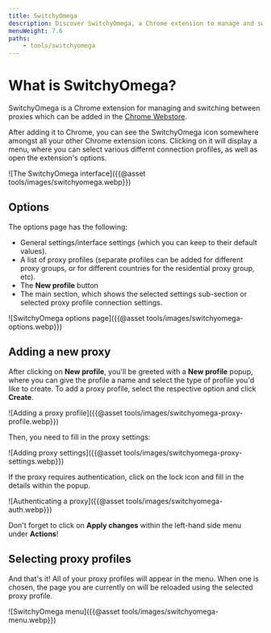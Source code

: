 ```yaml
---
title: SwitchyOmega
description: Discover SwitchyOmega, a Chrome extension to manage and switch between proxies, which is extremely useful when testing proxies for a scraper.
menuWeight: 7.6
paths:
    - tools/switchyomega
---
```


# [](#what-is-switchyomega) What is SwitchyOmega?

SwitchyOmega is a Chrome extension for managing and switching between proxies which can be added in the [Chrome Webstore](https://chrome.google.com/webstore/detail/proxy-switchyomega/padekgcemlokbadohgkifijomclgjgif).

After adding it to Chrome, you can see the SwitchyOmega icon somewhere amongst all your other Chrome extension icons. Clicking on it will display a menu, where you can select various differnt connection profiles, as well as open the extension's options.

![The SwitchyOmega interface]({{@asset tools/images/switchyomega.webp}})

## [](#options) Options

The options page has the following:

- General settings/interface settings (which you can keep to their default values).
- A list of proxy profiles (separate profiles can be added for different proxy groups, or for different countries for the residential proxy group, etc).
- The **New profile** button
- The main section, which shows the selected settings sub-section or selected proxy profile connection settings.

![SwitchyOmega options page]({{@asset tools/images/switchyomega-options.webp}})

## [](#adding-a-new-proxy) Adding a new proxy

After clicking on **New profile**, you'll be greeted with a **New profile** popup, where you can give the profile a name and select the type of profile you'd like to create. To add a proxy profile, select the respective option and click **Create**.

![Adding a proxy profile]({{@asset tools/images/switchyomega-proxy-profile.webp}})

Then, you need to fill in the proxy settings:

![Adding proxy settings]({{@asset tools/images/switchyomega-proxy-settings.webp}})

If the proxy requires authentication, click on the lock icon and fill in the details within the popup.

![Authenticating a proxy]({{@asset tools/images/switchyomega-auth.webp}})

Don't forget to click on **Apply changes** within the left-hand side menu under **Actions**!

## [](#selecting-profiles) Selecting proxy profiles

And that's it! All of your proxy profiles will appear in the menu. When one is chosen, the page you are currently on will be reloaded using the selected proxy profile.

![SwitchyOmega menu]({{@asset tools/images/switchyomega-menu.webp}})
